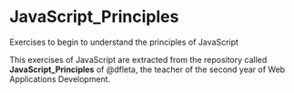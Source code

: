 # JavaScript_Principles
Exercises to begin to understand the principles of JavaScript

This exercises of JavaScript are extracted from the repository called **JavaScript_Principles** of @dfleta, the teacher of the second year of Web Applications Development. 

